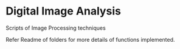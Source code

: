 # Digital Image Analysis
Scripts of Image Processing techniques

Refer Readme of folders for more details of functions implemented.